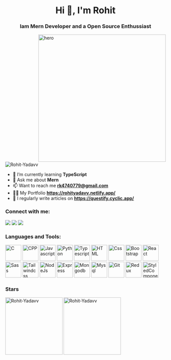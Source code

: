 <h1 align="center">Hi 👋, I'm Rohit</h1>
<h3 align="center">Iam Mern Developer and a Open Source Enthussiast</h3>
<img align="right" width="400" src="https://cdn.dribbble.com/users/1162077/screenshots/3848914/programmer.gif" alt="hero">
<p align="left"> <img src="https://komarev.com/ghpvc/?username=Rohit-Yadavv&label=Profile%20views&color=0e75b6&style=flat" alt="Rohit-Yadavv" /> </p>

- 🌱 I’m currently learning **TypeScript**
- 💬 Ask me about **Mern**
- 📫 Want to reach me **rk4740779@gmail.com**
- 👨‍💻 My Portfolio **https://rohityadavv.netlify.app/**
- 📝 I regularly write articles on **https://questify.cyclic.app/**

<h3 align="left">Connect with me:</h3>
<div> <a href="https://www.linkedin.com/in/rohit-yadav-240448255" target="_blank"><img src="https://img.shields.io/badge/LinkedIn-0077B5?style=for-the-badge&logo=linkedin&logoColor=white" target="_blank"></a>
<a href="https://github.com/Rohit-Yadavv" target="_blank"><img src="https://img.shields.io/badge/GitHub-100000?style=for-the-badge&logo=github&logoColor=white" target="_blank"></a>
<a href = "mailto:rk4740779@gmail.com"><img src="https://img.shields.io/badge/-Gmail-%23333?style=for-the-badge&logo=gmail&logoColor=white" target="_blank"></a>
</div>

<h3 align="left">Languages and Tools:</h3>
<p align="left">
<img src="https://img.icons8.com/?size=1x&id=40670&format=png" alt="C" height="50" width="50"/>
<img src="https://img.icons8.com/?size=1x&id=40669&format=png" alt="CPP" height="50" width="50"/>
<img src="https://img.icons8.com/?size=1x&id=PXTY4q2Sq2lG&format=png" alt="Javascript" height="50" width="50"/>
<img src="https://img.icons8.com/?size=1x&id=l75OEUJkPAk4&format=png" alt="Python" height="50" width="50"/>
<img src="https://img.icons8.com/?size=1x&id=uJM6fQYqDaZK&format=png" alt="Typescript" height="50" width="50"/>
<img src="https://img.icons8.com/?size=1x&id=20909&format=png" alt="HTML" height="50" width="50"/>
<img src="https://img.icons8.com/?size=1x&id=7gdY5qNXaKC0&format=png" alt="Css" height="50" width="50"/>
<img src="https://img.icons8.com/?size=1x&id=84710&format=png" alt="Bootstrap" height="50" width="50"/>
<img src="https://img.icons8.com/?size=1x&id=123603&format=png" alt="React" height="50" width="50"/>
<img src="https://img.icons8.com/?size=1x&id=QBqFNfPPB2Kx&format=png" alt="Sass" height="50" width="50"/>
<img src="https://img.icons8.com/?size=1x&id=4PiNHtUJVbLs&format=png" alt="Tailwindcss" height="50" width="50"/>
<img src="https://img.icons8.com/?size=1x&id=hsPbhkOH4FMe&format=png" alt="NodeJs" height="50" width="50"/>
<img src="https://img.icons8.com/?size=1x&id=SDVmtZ6VBGXt&format=png" alt="Express" height="50" width="50"/>
<img src="https://img.icons8.com/?size=1x&id=74402&format=png" alt="Mongodb" height="50" width="50"/>
<img src="https://img.icons8.com/?size=1x&id=UFXRpPFebwa2&format=png" alt="Mysql" height="50" width="50"/>
<img src="https://img.icons8.com/?size=1x&id=20906&format=png" alt="Git" height="50" width="50"/>
<img src="https://img.icons8.com/?size=1x&id=jD-fJzVguBmw&format=png" alt="Redux" height="50" width="50"/>
  <img src="https://icons8.com/icon/ttxR7mXaDvqS/styled-components" alt="StyledComponents" height="50" width="50"/>
</p>

<h3 align="left">Stars</h3>
<img align="left" height="180em" src="https://github-readme-stats.vercel.app/api/top-langs/?username=Rohit-Yadavv&layout=compact" alt=Rohit-Yadavv />

<p><img align="center" height="180em" src="https://github-readme-streak-stats.herokuapp.com/?user=Rohit-Yadavv" alt="Rohit-Yadavv" /></p>

